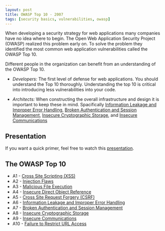 ```yaml
---
layout: post
title: OWASP Top 10 - 2007
tags: [security basics, vulnerabilities, owasp]
---
```

When developing a security strategy for web applications many companies have no idea where to begin. The Open Web Application Security Project (OWASP) realized this problem early on. To solve the problem they identified the most common web application vulnerabilities called the OWASP Top 10.

Different people in the organization can benefit from an understanding of the OWASP Top 10.
* _Developers:_ The first level of defense for web applications. You should understand the Top 10 thoroughly. Understanding the top 10 is critical into introducing less vulnerabilities into your code.

* _Architects:_ When constructing the overall infrastructure and design it is important to keep these in mind. Spacifically [Information Leakage and Improper Error Handling](/2009/08/information-leakage-and-improper-error-handling/), [Broken Authentication and Session Management](/2009/08/broken-authentication-and-session-management/), [Insecure Cryptographic Storage](/2009/09/insecure-cryptographic-storage/), and [Insecure Communications](/2009/10/insecure-communications/)

## Presentation
If you want a quick primer, feel free to watch this [presentation](/2009/10/owasp-2007-top-10-presentation/).

## The OWASP Top 10

* A1 - [Cross Site Scripting (XSS)](/2009/05/xss-cross-site-scripting/)
* A2 - [Injection Flaws](/2009/07/injection-flaws/)
* A3 - [Malicious File Execution](/2009/07/malicious-file-execution/)
* A4 - [Insecure Direct Object Reference](/2009/07/insecure-direct-object-reference/)
* A5 - [Cross Site Request Forgery (CSRF)](/2009/08/cross-site-request-forgery-csrf/)
* A6 - [Information Leakage and Improper Error Handling](/2009/08/information-leakage-and-improper-error-handling/)
* A7 - [Broken Authentication and Session Management](/2009/08/broken-authentication-and-session-management/)
* A8 - [Insecure Cryptographic Storage](/2009/09/insecure-cryptographic-storage/)
* A9 - [Insecure Communications](/2009/10/insecure-communications/)
* A10 - [Failure to Restrict URL Access](/2009/11/restricting-url-access/)